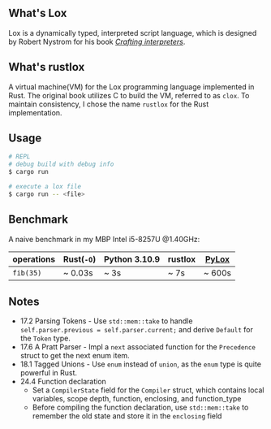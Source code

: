 ## What's Lox

Lox is a dynamically typed, interpreted script language, which is designed by Robert Nystrom for his book [*Crafting interpreters*](https://craftinginterpreters.com/).

## What's rustlox

A virtual machine(VM) for the Lox programming language implemented in Rust. The original book utilizes C to build the VM, referred to as `clox`. To maintain consistency, I chose the name `rustlox` for the Rust implementation.

## Usage
```sh
# REPL
# debug build with debug info
$ cargo run

# execute a lox file
$ cargo run -- <file>
```

## Benchmark
A naive benchmark in my MBP Intel i5-8257U @1.40GHz:

| operations | Rust(`-O`)    | Python 3.10.9 | rustlox | [PyLox](https://github.com/MartinLwx/pylox) |
| ---------- | ------------- | ------------- | ------- | ------------------------------------------- |
| `fib(35)`  | ~ 0.03s       | ~ 3s          | ~ 7s    | ~ 600s                                      |


## Notes
- 17.2 Parsing Tokens - Use `std::mem::take` to handle `self.parser.previous = self.parser.current;` and derive `Default` for the `Token` type.
- 17.6 A Pratt Parser - Impl a `next` associated function for the `Precedence` struct to get the next enum item.
- 18.1 Tagged Unions  - Use `enum` instead of `union`, as the `enum` type is quite powerful in Rust.
- 24.4 Function declaration
    - Set a `CompilerState` field for the `Compiler` struct, which contains local variables, scope depth, function, enclosing, and function_type
    - Before compiling the function declaration, use `std::mem::take` to remember the old state and store it in the `enclosing` field
